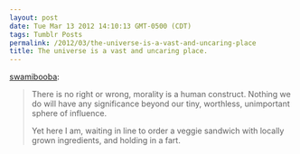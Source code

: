 ```yaml
---
layout: post
date: Tue Mar 13 2012 14:10:13 GMT-0500 (CDT)
tags: Tumblr Posts
permalink: /2012/03/the-universe-is-a-vast-and-uncaring-place
title: The universe is a vast and uncaring place. 
---
```


[swamibooba](http://swamibooba.tumblr.com/post/19242091238/the-universe-is-a-vast-and-uncaring-place):

> There is no right or wrong, morality is a human construct. Nothing we do will have any significance beyond our tiny, worthless, unimportant sphere of influence.
> 
> Yet here I am, waiting in line to order a veggie sandwich with locally grown ingredients, and holding in a fart.
